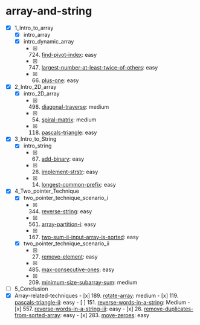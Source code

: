 # array-and-string
- [x] 1_Intro_to_array
  - [x] intro_array
  - [x] intro_dynamic_array
    - [x] 724. [find-pivot-index](https://leetcode.com/problems/find-pivot-index/): easy
    - [x] 747. [largest-number-at-least-twice-of-others](https://leetcode.com/problems/largest-number-at-least-twice-of-others/): easy
    - [x] 66. [plus-one](https://leetcode.com/problems/plus-one/): easy
- [x] 2_Intro_2D_array
  - [x] intro_2D_array
    - [x] 498. [diagonal-traverse](https://leetcode.com/problems/diagonal-traverse/): medium
    - [x] 54. [spiral-matrix](https://leetcode.com/problems/spiral-matrix/): medium
    - [x] 118. [pascals-triangle](https://leetcode.com/problems/pascals-triangle/): easy
- [x] 3_Intro_to_String
  - [x] intro_string
    - [x] 67. [add-binary](https://leetcode.com/problems/add-binary/): easy
    - [x] 28. [implement-strstr](https://leetcode.com/problems/implement-strstr/): easy
    - [x] 14. [longest-common-prefix](https://leetcode.com/problems/longest-common-prefix/): easy
- [x] 4_Two_pointer_Technique
  - [x] two_pointer_technique_scenario_i
    - [x] 344. [reverse-string](https://leetcode.com/problems/reverse-string/): easy
    - [x] 561. [array-partition-i](https://leetcode.com/problems/array-partition-i/): easy
    - [x] 167. [two-sum-ii-input-array-is-sorted](https://leetcode.com/problems/two-sum-ii-input-array-is-sorted/): easy
  - [x] two_pointer_technique_scenario_ii
    - [x] 27. [remove-element](https://leetcode.com/problems/remove-element/): easy
    - [x] 485. [max-consecutive-ones](https://leetcode.com/problems/max-consecutive-ones/): easy
    - [x] 209. [minimum-size-subarray-sum](https://leetcode.com/problems/minimum-size-subarray-sum/): medium
- [ ]  5_Conclusion
  - [x]  Array-related-techniques
    - [x] 189. [rotate-array](https://leetcode.com/problems/rotate-array/): medium
    - [x] 119. [pascals-triangle-ii](https://leetcode.com/problems/pascals-triangle-ii/): easy
    - [ ] 151. [reverse-words-in-a-string](https://leetcode.com/problems/reverse-words-in-a-string/): Medium
    - [x] 557. [reverse-words-in-a-string-iii](https://leetcode.com/problems/reverse-words-in-a-string-iii/): easy
    - [x] 26. [remove-duplicates-from-sorted-array](https://leetcode.com/problems/remove-duplicates-from-sorted-array/): easy
    - [x] 283. [move-zeroes](https://leetcode.com/problems/move-zeroes/): easy
